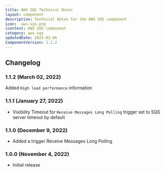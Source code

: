 ```yaml
---
title: AWS SQS Technical Notes
layout: component
description: Technical Notes for the AWS SQS component
icon:  aws-sqs.png
icontext: AWS SQS component
category: aws-sqs
updatedDate: 2023-03-06
ComponentVersion: 1.1.2
---
```


## Changelog

### 1.1.2 (March 02, 2022)

Added `High load performance` information

### 1.1.1 (January 27, 2022)

* Visibility Timeout for `Receive Messages Long Polling` trigger set to SQS server timeout by default

### 1.1.0 (December 9, 2022)

* Added a trigger Receive Messages Long Polling

### 1.0.0 (November 4, 2022)

* Initial release
